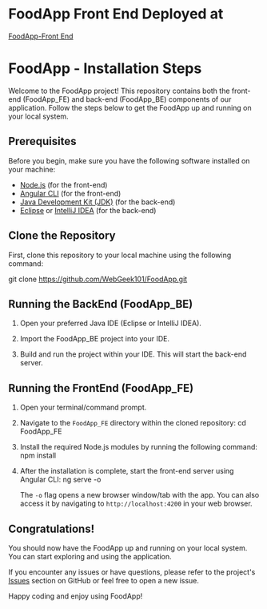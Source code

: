# FoodApp Front End Deployed at 
[FoodApp-Front End](https://foodapp-frontend.vercel.app/)

# FoodApp - Installation Steps 

Welcome to the FoodApp project! This repository contains both the front-end (FoodApp_FE) and back-end (FoodApp_BE) components of our application. Follow the steps below to get the FoodApp up and running on your local system.

## Prerequisites

Before you begin, make sure you have the following software installed on your machine:

- [Node.js](https://nodejs.org/) (for the front-end)
- [Angular CLI](https://angular.io/cli) (for the front-end)
- [Java Development Kit (JDK)](https://www.oracle.com/java/technologies/javase-downloads.html) (for the back-end)
- [Eclipse](https://www.eclipse.org/downloads/) or [IntelliJ IDEA](https://www.jetbrains.com/idea/download/) (for the back-end)

## Clone the Repository

First, clone this repository to your local machine using the following command:

git clone https://github.com/WebGeek101/FoodApp.git

## Running the BackEnd (FoodApp_BE)

1. Open your preferred Java IDE (Eclipse or IntelliJ IDEA).

2. Import the FoodApp_BE project into your IDE.

3. Build and run the project within your IDE. This will start the back-end server.

## Running the FrontEnd (FoodApp_FE)

1. Open your terminal/command prompt.

2. Navigate to the `FoodApp_FE` directory within the cloned repository:
    cd FoodApp_FE


3. Install the required Node.js modules by running the following command:
    npm install

4. After the installation is complete, start the front-end server using Angular CLI:
   ng serve -o

   The `-o` flag opens a new browser window/tab with the app. You can also access it by navigating to `http://localhost:4200` in your web browser.

## Congratulations!

You should now have the FoodApp up and running on your local system. You can start exploring and using the application.

If you encounter any issues or have questions, please refer to the project's [Issues](https://github.com/your-username/FoodApp/issues) section on GitHub or feel free to open a new issue.

Happy coding and enjoy using FoodApp!



